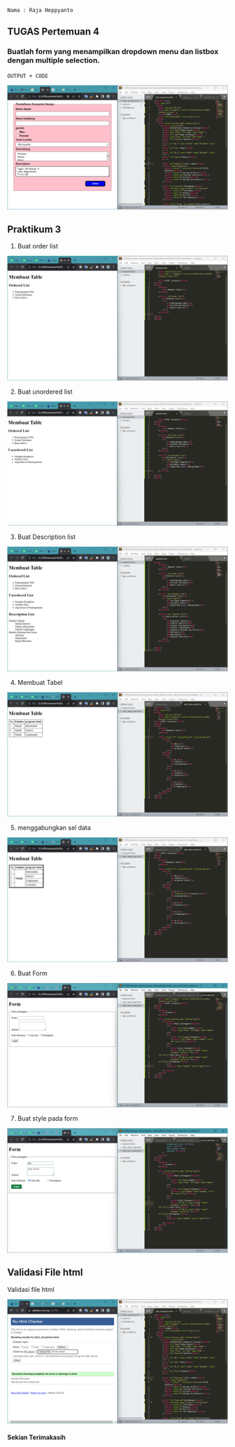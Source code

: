 ```
Nama : Raja Heppyanto
```

## TUGAS Pertemuan 4

### Buatlah form yang menampilkan dropdown menu dan listbox dengan multiple selection.
```
OUTPUT + CODE
```
![gbr1](foto/gbr1.png)

## Praktikum 3

1. Buat order list

![gbr2](foto/gbr2.png)

2. Buat unordered list

![gbr3](foto/gbr3.png)

3. Buat Description list

![gbr4](foto/gbr4.png)

4. Membuat Tabel

![gbr5](foto/gbr5.png)

5. menggabungkan sel data

![gbr6](foto/gbr6.png)

6. Buat Form

![gbr7](foto/gbr7.png)

7. Buat style pada form

![gbr8](foto/gbr8.png)

## Validasi File html

Validasi file html

![gbr9](foto/gbr9.png)

#### Sekian Terimakasih